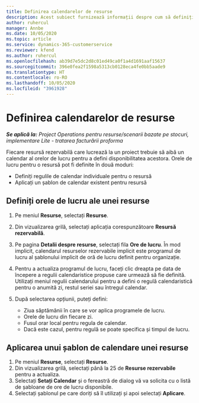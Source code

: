 ```yaml
---
title: Definirea calendarelor de resurse
description: Acest subiect furnizează informații despre cum să definiți calendarele orelor de lucru pentru resurse în Project Operations.
author: ruhercul
manager: Annbe
ms.date: 10/05/2020
ms.topic: article
ms.service: dynamics-365-customerservice
ms.reviewer: kfend
ms.author: ruhercul
ms.openlocfilehash: ab39d7e5dc2d8c01ed49ca0f1a4d1691aaf15637
ms.sourcegitcommit: 396e0fea2f1598a5313cb0128eca4fe0bb5aade9
ms.translationtype: HT
ms.contentlocale: ro-RO
ms.lasthandoff: 10/05/2020
ms.locfileid: "3961928"
---
```

# <a name="define-resource-calendars"></a>Definirea calendarelor de resurse

_**Se aplică la:** Project Operations pentru resurse/scenarii bazate pe stocuri, implementare Lite - tratarea facturării proforma_

Fiecare resursă rezervabilă care lucrează la un proiect trebuie să aibă un calendar al orelor de lucru pentru a defini disponibilitatea acestora. Orele de lucru pentru o resursă pot fi definite în două moduri: 

   - Definiți regulile de calendar individuale pentru o resursă
   - Aplicați un șablon de calendar existent pentru resursă

## <a name="define-a-resources-working-hours"></a>Definiți orele de lucru ale unei resurse

1. Pe meniul **Resurse**, selectați **Resurse**.
2. Din vizualizarea grilă, selectați aplicația corespunzătoare **Resursă rezervabilă**.
3. Pe pagina **Detalii despre resurse**, selectați fila **Ore de lucru**. În mod implicit, calendarul resurselor rezervabile implicit este programul de lucru al șablonului implicit de oră de lucru definit pentru organizație.
4. Pentru a actualiza programul de lucru, faceți clic dreapta pe data de începere a regulii calendaristice propuse care urmează să fie definită. Utilizați meniul regulii calendarului pentru a defini o regulă calendaristică pentru o anumită zi, restul seriei sau întregul calendar.
5. După selectarea opțiunii, puteți defini:

    - Ziua săptămânii în care se vor aplica programele de lucru.
    - Orele de lucru din fiecare zi.
    - Fusul orar local pentru regula de calendar.
    - Dacă este cazul, pentru regulă se poate specifica și timpul de lucru.

## <a name="applying-a-calendar-template-to-a-resource"></a>Aplicarea unui șablon de calendare unei resurse

1. Pe meniul **Resurse**, selectați **Resurse**.
2. Din vizualizarea grilă, selectați până la 25 de **Resurse rezervabile** pentru a actualiza.
3. Selectați **Setați Calendar** și o fereastră de dialog vă va solicita cu o listă de șabloane de ore de lucru disponibile.
4. Selectați șablonul pe care doriți să îl utilizați și apoi selectați **Aplicare**.
